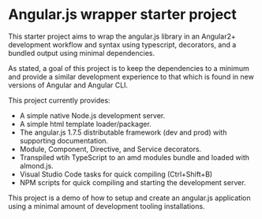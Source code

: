 # Angular.js wrapper starter project

This starter project aims to wrap the angular.js library in an Angular2+ development workflow and syntax using typescript, decorators, and a bundled output using minimal dependencies.  

As stated, a goal of this project is to keep the dependencies to a minimum and provide a similar development experience to that which is found in new versions of Angular and Angular CLI.  

This project currently provides:  
- A simple native Node.js development server.  
- A simple html template loader/packager.  
- The angular.js 1.7.5 distributable framework (dev and prod) with supporting documentation.  
- Module, Component, Directive, and Service decorators.  
- Transpiled wtih TypeScript to an amd modules bundle and loaded with almond.js.  
- Visual Studio Code tasks for quick compiling (Ctrl+Shift+B)  
- NPM scripts for quick compiling and starting the development server.  

This project is a demo of how to setup and create an angular.js application using a minimal amount of development tooling installations.